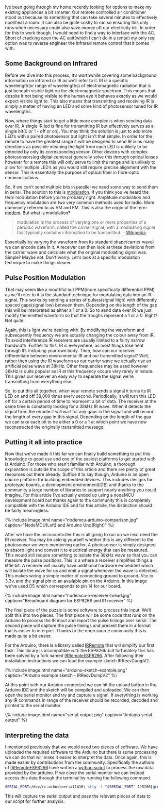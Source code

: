 Ive been going through my home recently looking for options to make my existing appliances a bit smarter. Our remote controlled air conditioner stood out because its something that can take several minutes to effectively cool/heat a room. It can also be quite costly to run so ensuring this only runs when necessary could also save money off our electricity bill. In order for this to work though, I would need to find a way to interface with the AC. Short of cracking open the AC unit(which I can’t do in a rental) my only real option was to reverse engineer the infrared remote control that it comes with.

## Some Background on Infrared

Before we dive into this process, It’s worthwhile covering some background information on infrared or IR as we’ll refer to it. IR is a specific wavelength(or range of wavelengths) of electromagnetic radiation that is just beneath visible light on the electromagnetic spectrum. This means that despite it not being visible to the human eye it behaves exactly as we would expect visible light to. This also means that transmitting and receiving IR is simply a matter of having an LED and some kind of photosensor tuned for IR wavelengths.

Now, where things start to get a little more complex is when sending data over IR. A single IR led is fine for transmitting IR but effectively serves as a single bit(0 or 1 - off or on). You may think the solution is just to add more LED’s with a paired photosensor but light isn't that simple. In order for the remote to have the greatest range it will be designed to send IR in as many directions as possible meaning the light from each LED is unlikely to be detected by only its corresponding sensor. Other devices with complex photosensors(eg digital cameras) generally solve this through optical lenses however for a remote this will only serve to limit the range and is unlikely to allow for multiple LED’s as you would still require precise alignment with the sensor. This is essentially the purpose of optical fiber in fibre-optic communications.

So, if we can't send multiple bits in parallel we need some way to send them in serial. The solution to this is [modulation](https://en.wikipedia.org/wiki/Modulation). If you think you've heard the term modulation before you're probably right. Amplitude modulation and frequency modulation are two very common methods used for radio. More commonly referred to as AM and FM. This is also the origin of the term [modem][2]. But what is modulation?

> modulation is the process of varying one or more properties of a periodic waveform, called the carrier signal, with a modulating signal that typically contains information to be transmitted.
> – [Wikipedia][1]

Essentially by varying the waveform from its standard shape(carrier wave) we can encode data in it. A receiver can then look at these deviations from the carrier wave and calculate what the original modulating signal was. Simple? Maybe not. Don't worry. Let's look at a specific modulation technique to make things clearer.

## Pulse Position Modulation

That may seem like a mouthful but PPM(more specifically differential PPM) as we'll refer to it is the standard technique for modulating data into an IR signal. This works by sending a series of pulses(signal high) with differently spaced gaps(signal low) between them. Depending on the length of the gap this will be interpreted as either a 1 or a 0. So to send data over IR we just modify the emitted waveform so that the troughs represent a 1 or a 0. Right? Not quite.

Again, this is light we're dealing with. By modifying the waveform and subsequently frequency we are actually changing the colour away from IR. To avoid interference IR receivers are usually limited to a fairly narrow bandwidth. Further to this, IR is everywhere, as most things lose heat through IR. Including your own body. Then, how can our receiver differentiate between environmental IR and our transmitted signal? Well, rather then using the IR waveform as our carrier wave we actually use an artificial pulse wave at 38kHz. Other frequencies may be used however 38kHz is quite popular as IR at this frequency occurs very rarely in nature. This gives our receiver an easy way to seperate the signal we're transmitting from everything else.

So, to put this all together, when your remote sends a signal it turns its IR LED on and off 38,000 times every second. Periodically, it will turn this LED off for a certain period of time to represent a bit of data. The receiver at the same time is constantly looking for a 38kHz IR wave. When it detects the signal from the remote it will wait for any gaps in the signal and will record the length of every gap in this signal. Depending on the length of the gap we can take each bit to be either a 0 or a 1 at which point we have now reconstructed the originally transmitted message.

## Putting it all into practice

Now that we’ve made it this far we can finally build something to put this knowledge to good use and one of the easiest platforms to get started with is Arduino. For those who aren't familiar with Arduino, a thorough explanation is outside the scope of this article and there are plenty of great resources out there already. Suffice it to say though, Arduino is an open source platform for building embedded devices. This includes designs for prototype boards, a development environment(IDE) and thanks to the community a large number of libraries to support nearly anything you could imagine. For this article I've actually ended up using a nodeMCU development board but thanks again to the community this is completely compatible with the Arduino IDE and for this article, the distinction should be fairly meaningless.

{% include image.html name="nodemcu-arduino-comparison.jpg" caption="NodeMCU(Left) and Arduino Uno(Right)" %}

After we have the microcontroller this is all going to run on we next need the IR receiver. You may be asking yourself whether this is any different to the photosensor we were mentioning earlier. A photosensor is simply designed to absorb light and convert it to electrical energy that can be measured. This would still require something to isolate the 38kHz wave so that you can measure the pulse positions. This is a where a receiver simplifies things a little bit. A receiver will usually have additional hardware embedded which will isolate the wave for us and emit a signal whenever the wave is detected. This makes wiring a simple matter of connecting ground to ground, Vcc to 3.3v, and the signal pin to an available pin on the Arduino. In this image we've used D5 which corresponds to pin 14 for our board.

{% include image.html name="nodemcu-ir-receiver-bread.jpg" caption="Breadboard diagram for ESP8266 and IR receiver" %}

The final piece of the puzzle is some software to process this input. We’ll split this into two pieces. The first piece will be some code that runs on the Arduino to process the IR input and report the pulse timings over serial. The second piece will capture the pulse timings and present them in a format that is easier to interpret. Thanks to the open source community this is made quite a bit easier.

For the Arduino, there is a library called [IRRemote](https://github.com/z3t0/Arduino-IRremote) that will simplify our first task. This library is incompatible with the ESP8266 but fortunately this has been solved by a fork named [IRRemoteESP8266](https://github.com/markszabo/IRremoteESP8266). After following their installation instructions we can load the example sketch IRRecvDumpV2.

{% include image.html name="arduino-sketch-example.png" caption="Arduino example sketch - IRRecvDumpV2" %}

At this point with our Arduino connected we can hit the upload button in the Arduino IDE and the sketch will be compiled and uploaded. We can then open the serial monitor and try and capture a signal. If everything is working any IR commands in range of the receiver should be recorded, decoded and printed to the serial monitor.

{% include image.html name="serial-output.png" caption="Arduino serial output" %}

## Interpreting the data
I mentioned previously that we would need two pieces of software. We have uploaded the required software to the Arduino but there is some processing we can do that will make it easier to interpret the data. Once again, this is made easier by contributions from the community. Specifically the authors of [IRRemoteESP8266](https://github.com/markszabo/IRremoteESP8266) have written a [python script](https://github.com/markszabo/IRremoteESP8266/blob/master/tools/auto_analyse_raw_data.py) to process the raw data provided by the arduino. If we close the serial monitor we can instead access this data through the terminal by running the following command.

```bash
SERIAL_PORT=/dev/cu.wchusbserial1410; stty -f "$SERIAL_PORT" 115200|grep -a --line-buffered rawData "$SERIAL_PORT"|tr -u '\n' '\0'|xargs -0 -n1 python auto_analyse_raw_data.py
```

This will capture the serial output and pass the relevant pieces of data to our script for further analysis.



[1]:https://en.wikipedia.org/wiki/Modulation
[2]:https://en.wikipedia.org/wiki/Modem

